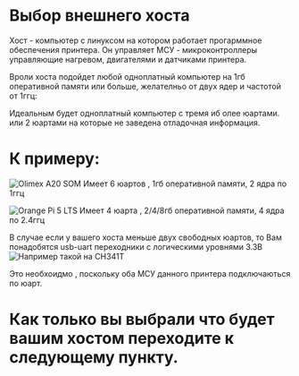 # Выбор внешнего хоста
Хост - компьютер с линуксом на котором работает прогарммное обеспечения принтера. Он управляет МСУ - микроконтроллеры управляющие нагревом, двигателями и датчиками принтера.

Вроли хоста подойдет любой одноплатный компьютер на 1гб оперативной памяти или больше, желателньо от двух ядер и частотой от 1ггц:

Идеальным будет одноплатный компьютер с тремя иб олее юартами. или 2 юартами на которые не заведена отладочная информация.

# К примеру:
![Olimex A20 SOM](https://i.ibb.co/8gKq1QD/A20-SOM-N8-GB-1000x1000.jpg)
Имеет 6 юартов , 1гб оперативной памяти, 2 ядра по 1ггц

![Orange Pi 5 LTS](https://i.ibb.co/VmBmxkx/pi5-01.png)
Имеет 4 юарта , 2/4/8гб оперативной памяти, 4 ядра по 2.4ггц

В случае если у вашего хоста меньше двух свободных юартов, то Вам понадобятся usb-uart переходники с логическими уровнями 3.3В
![Например такой на CH341T](https://i.ibb.co/3fRSJyg/ch341t.png)

Это необхоидмо , поскольку оба МСУ данного принтера подключаються по юарт.

# Как только вы выбрали что будет вашим хостом переходите к следующему пункту.
